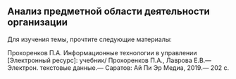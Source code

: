 ## Анализ предметной области деятельности организации
Для изучения темы, прочтите следующие материалы:

Прохоренков П.А. Информационные технологии в управлении [Электронный ресурс]: учебник/ Прохоренков П.А., Лаврова Е.В.— Электрон. текстовые данные.— Саратов: Ай Пи Эр Медиа, 2019.— 202 c.